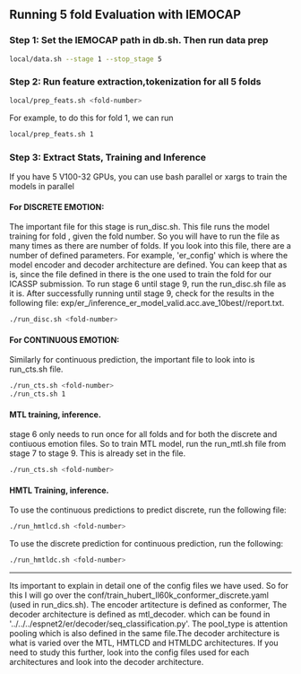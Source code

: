 ## Running 5 fold Evaluation with IEMOCAP

### Step 1: Set the IEMOCAP path in db.sh. Then run data prep 
```bash
local/data.sh --stage 1 --stop_stage 5
```
### Step 2: Run feature extraction,tokenization for all 5 folds

```bash
local/prep_feats.sh <fold-number>
```
For example, to do this for fold 1, we can run 
```bash
local/prep_feats.sh 1
```

### Step 3: Extract Stats, Training and Inference
If you have 5 V100-32 GPUs, you can use bash parallel or xargs to train the models in parallel

#### For DISCRETE EMOTION:

The important file for this stage is run_disc.sh. This file runs the model training for fold <k>, given the fold number. So you will have to run the file as many times as there are number of folds. If you look into this file, there are a number of defined parameters. For example, 'er_config' which is where the model encoder and decoder architecture are defined. You can keep that as is, since the file defined in there is the one used to train the fold for our ICASSP submission. To run stage 6 until stage 9, run the run_disc.sh file as it is. After successfully running until stage 9, check for the results in the following file: exp/er_<er-tag>/inference_er_model_valid.acc.ave_10best/<test-dir>/report.txt.
```bash
./run_disc.sh <fold-number>
```

#### For CONTINUOUS EMOTION:
Similarly for continuous prediction, the important file to look into is run_cts.sh file. 
```bash
./run_cts.sh <fold-number>
./run_cts.sh 1
```

#### MTL training, inference. 
stage 6 only needs to run once for all folds and for both the discrete and contiuous emotion files. So to train MTL model, run the run_mtl.sh file from stage 7 to stage 9. This is already set in the file. 
```bash
./run_cts.sh <fold-number>
```

#### HMTL Training, inference.
To use the continuous predictions to predict discrete, run the following file: 
```bash
./run_hmtlcd.sh <fold-number>
```

To use the discrete prediction for continuous prediction, run the following:
```bash
./run_hmtldc.sh <fold-number>
```

---------------------------------------------------------------------------------
Its important to explain in detail one of the config files we have used. So for this I will go over the conf/train_hubert_ll60k_conformer_discrete.yaml (used in run_dics.sh). The encoder artitecture is defined as conformer, The decoder architecture is defined as mtl_decoder. which can be found in '../../../espnet2/er/decoder/seq_classification.py'. The pool_type is attention pooling which is also defined in the same file.The decoder architecture is what is varied over the MTL, HMTLCD and HTMLDC architectures. If you need to study this further, look into the config files used for each architectures and look into the decoder architecture. 
